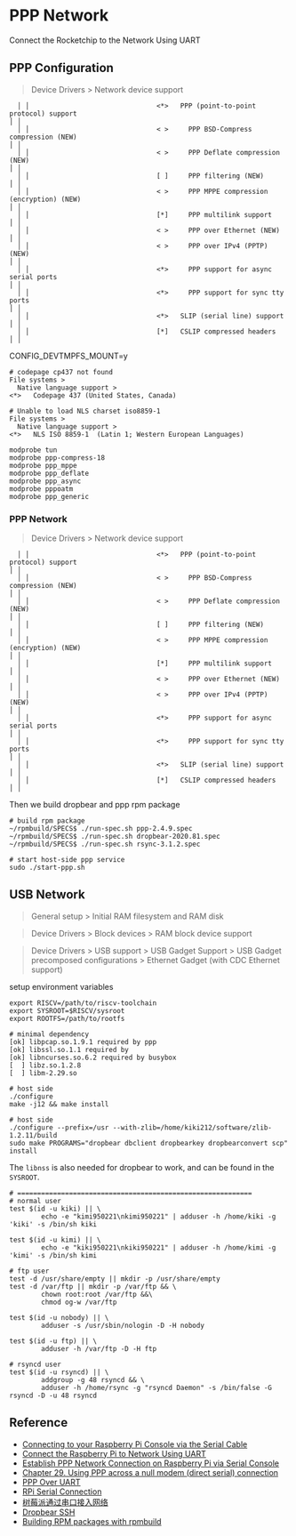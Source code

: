 # PPP Network
Connect the Rocketchip to the Network Using UART
## PPP Configuration
 > Device Drivers > Network device support 
 
```
  │ │                                <*>   PPP (point-to-point protocol) support                                                            │ │  
  │ │                                < >     PPP BSD-Compress compression (NEW)                                                             │ │  
  │ │                                < >     PPP Deflate compression (NEW)                                                                  │ │  
  │ │                                [ ]     PPP filtering (NEW)                                                                            │ │  
  │ │                                < >     PPP MPPE compression (encryption) (NEW)                                                        │ │  
  │ │                                [*]     PPP multilink support                                                                          │ │  
  │ │                                < >     PPP over Ethernet (NEW)                                                                        │ │  
  │ │                                < >     PPP over IPv4 (PPTP) (NEW)                                                                     │ │  
  │ │                                <*>     PPP support for async serial ports                                                             │ │  
  │ │                                <*>     PPP support for sync tty ports                                                                 │ │  
  │ │                                <*>   SLIP (serial line) support                                                                       │ │  
  │ │                                [*]   CSLIP compressed headers                                                                         │ │  
```

CONFIG_DEVTMPFS_MOUNT=y
```
# codepage cp437 not found
File systems >
  Native language support >
<*>   Codepage 437 (United States, Canada)

# Unable to load NLS charset iso8859-1
File systems >
  Native language support >
<*>   NLS ISO 8859-1  (Latin 1; Western European Languages)
```
```
modprobe tun
modprobe ppp-compress-18
modprobe ppp_mppe
modprobe ppp_deflate
modprobe ppp_async
modprobe pppoatm
modprobe ppp_generic
```

### PPP Network
 > Device Drivers > Network device support
```
  │ │                                <*>   PPP (point-to-point protocol) support                                                            │ │  
  │ │                                < >     PPP BSD-Compress compression (NEW)                                                             │ │  
  │ │                                < >     PPP Deflate compression (NEW)                                                                  │ │  
  │ │                                [ ]     PPP filtering (NEW)                                                                            │ │  
  │ │                                < >     PPP MPPE compression (encryption) (NEW)                                                        │ │  
  │ │                                [*]     PPP multilink support                                                                          │ │  
  │ │                                < >     PPP over Ethernet (NEW)                                                                        │ │  
  │ │                                < >     PPP over IPv4 (PPTP) (NEW)                                                                     │ │  
  │ │                                <*>     PPP support for async serial ports                                                             │ │  
  │ │                                <*>     PPP support for sync tty ports                                                                 │ │  
  │ │                                <*>   SLIP (serial line) support                                                                       │ │  
  │ │                                [*]   CSLIP compressed headers                                                                         │ │  
```
Then we build dropbear and ppp rpm package
```
# build rpm package
~/rpmbuild/SPECS$ ./run-spec.sh ppp-2.4.9.spec
~/rpmbuild/SPECS$ ./run-spec.sh dropbear-2020.81.spec
~/rpmbuild/SPECS$ ./run-spec.sh rsync-3.1.2.spec

# start host-side ppp service
sudo ./start-ppp.sh
```

## USB Network
> General setup > Initial RAM filesystem and RAM disk

> Device Drivers > Block devices > RAM block device support

> Device Drivers > USB support > USB Gadget Support > USB Gadget precomposed configurations > <M> Ethernet Gadget (with CDC Ethernet support)

setup environment variables
```
export RISCV=/path/to/riscv-toolchain
export SYSROOT=$RISCV/sysroot
export ROOTFS=/path/to/rootfs
```

```
# minimal dependency
[ok] libpcap.so.1.9.1 required by ppp
[ok] libssl.so.1.1 required by 
[ok] libncurses.so.6.2 required by busybox
[  ] libz.so.1.2.8
[  ] libm-2.29.so

# host side
./configure
make -j12 && make install
```

```
# host side
./configure --prefix=/usr --with-zlib=/home/kiki212/software/zlib-1.2.11/build
sudo make PROGRAMS="dropbear dbclient dropbearkey dropbearconvert scp" install
```

The `libnss` is also needed for dropbear to work, and can be found in the `SYSROOT`.

```
# ===========================================================
# normal user
test $(id -u kiki) || \
        echo -e "kimi950221\nkimi950221" | adduser -h /home/kiki -g 'kiki' -s /bin/sh kiki

test $(id -u kimi) || \
        echo -e "kiki950221\nkiki950221" | adduser -h /home/kimi -g 'kimi' -s /bin/sh kimi

# ftp user
test -d /usr/share/empty || mkdir -p /usr/share/empty
test -d /var/ftp || mkdir -p /var/ftp && \
        chown root:root /var/ftp &&\ 
        chmod og-w /var/ftp

test $(id -u nobody) || \
        adduser -s /usr/sbin/nologin -D -H nobody

test $(id -u ftp) || \
        adduser -h /var/ftp -D -H ftp 

# rsyncd user
test $(id -u rsyncd) || \
        addgroup -g 48 rsyncd && \
        adduser -h /home/rsync -g "rsyncd Daemon" -s /bin/false -G rsyncd -D -u 48 rsyncd
```

## Reference
* [Connecting to your Raspberry Pi Console via the Serial Cable](https://medium.com/@sarala.saraswati/connecting-to-your-raspberry-pi-console-via-the-serial-cable-44d7df95f03e)
* [Connect the Raspberry Pi to Network Using UART](https://www.instructables.com/Connect-the-Raspberry-Pi-to-network-using-UART/)
* [Establish PPP Network Connection on Raspberry Pi via Serial Console](https://docs.j7k6.org/raspberry-pi-ppp-network-serial-console/)
* [Chapter 29. Using PPP across a null modem (direct serial) connection](https://tldp.org/HOWTO/PPP-HOWTO/direct.html)
* [PPP Over UART](http://linuxkernel51.blogspot.com/2018/10/ppp-over-uart.html)
* [RPi Serial Connection](https://elinux.org/RPi_Serial_Connection#Virtual_connection_to_the_LAN)
* [树莓派通过串口接入网络](https://panqiincs.me/2020/08/15/rpi-network-via-serial/)
* [Dropbear SSH](https://matt.ucc.asn.au/dropbear/dropbear.html)
* [Building RPM packages with rpmbuild](https://blog.packagecloud.io/rpm/rpmbuild/packaging/2015/06/29/building-rpm-packages-with-rpmbuild/)